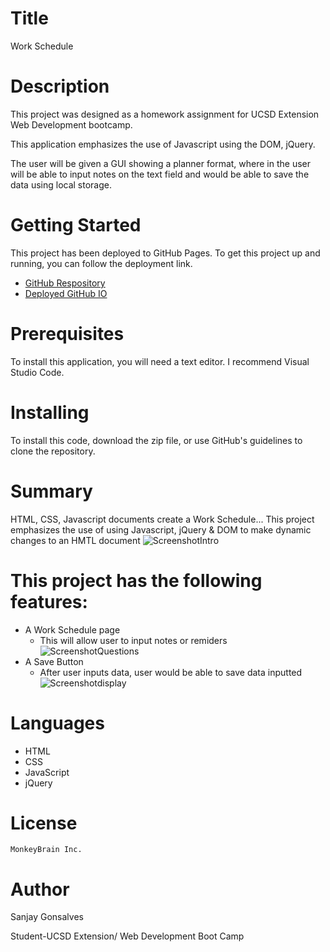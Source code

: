 # Title
Work Schedule
# Description
This project was designed as a homework assignment for UCSD Extension Web Development bootcamp.

This application emphasizes the use of Javascript using the DOM, jQuery.

The user will be given a GUI showing a planner format, where in the user will be able to input notes on the text field and would be able to save the data using local storage.

# Getting Started
This project has been deployed to GitHub Pages. To get this project up and running, you can follow the deployment link.
   + [GitHub Respository]() 
   + [Deployed GitHub IO]()

# Prerequisites
To install this application, you will need a text editor. I recommend Visual Studio Code.

# Installing
To install this code, download the zip file, or use GitHub's guidelines to clone the repository.

# Summary
HTML, CSS, Javascript documents create a Work Schedule...
This project emphasizes the use of using Javascript, jQuery & DOM to make dynamic changes to an HMTL document
  ![ScreenshotIntro]()

# This project has the following features:
+ A Work Schedule page
    - This will allow user to input notes or remiders
    ![ScreenshotQuestions]()
+ A Save Button
    - After user inputs data, user would be able to save data inputted
     ![Screenshotdisplay]()
  
# Languages
  + HTML
  + CSS
  + JavaScript
  + jQuery
  
# License
    MonkeyBrain Inc. 

# Author
  Sanjay Gonsalves
  
  Student-UCSD Extension/
  Web Development Boot Camp
